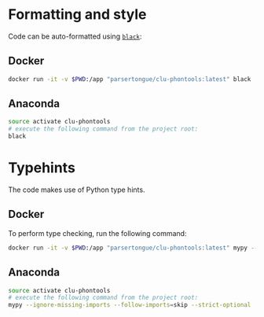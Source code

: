 # Formatting and style
Code can be auto-formatted using [`black`](https://black.readthedocs.io/en/stable/):

## Docker

```bash
docker run -it -v $PWD:/app "parsertongue/clu-phontools:latest" black
```
## Anaconda

```bash
source activate clu-phontools
# execute the following command from the project root:
black
```

# Typehints

The code makes use of Python type hints.


## Docker

To perform type checking, run the following command:

```bash
docker run -it -v $PWD:/app "parsertongue/clu-phontools:latest" mypy --ignore-missing-imports --follow-imports=skip --strict-optional .
```

## Anaconda

```bash
source activate clu-phontools
# execute the following command from the project root:
mypy --ignore-missing-imports --follow-imports=skip --strict-optional .
```
